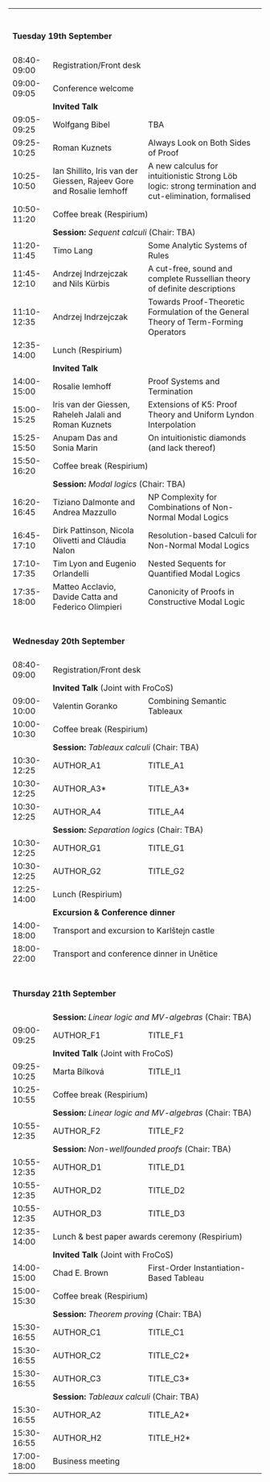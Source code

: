
<table>
  <tbody>
  
  <tr>
    <td colspan="3"><span> <br><h4>Tuesday 19th September</h4></span></td>
  </tr>
  <tr>
     <td><span class="ptime">08:40-09:00</span></td>
     <td colspan="2"><span class="pevent">Registration/Front desk</span></td>
  </tr>
  
  <tr>
     <td><span class="ptime">09:00-09:05</span></td>
     <td colspan="2"><span class="pevent">Conference welcome</span></td>
  </tr>

  <tr>
    <td ></td>
    <td  colspan="2"><span ><b>Invited Talk</b></span></td>
  </tr>

  <tr>
     <td><span class="ptime">09:05-09:25</span></td>
    <td><span class="pauthors">Wolfgang Bibel</span></td>
     <td><span class="ptitle">TBA</span></td>
      </tr> 
        <tr><td><span class="ptime">09:25-10:25</span></td>
     <td><span class="pauthors">Roman Kuznets</span></td>
     <td><span class="ptitle"> Always Look on Both Sides of Proof</span></td>
            </tr>
              <tr><td><span class="ptime">10:25-10:50</span></td>
    <td><span class="pauthors">Ian Shillito, Iris van der Giessen, Rajeev Gore and Rosalie Iemhoff</span></td>
     <td><span class="ptitle"> A new calculus for intuitionistic Strong Löb logic: strong termination and cut-elimination, formalised</span></td>
  </tr>
  <tr>
     <td><span class="ptime">10:50-11:20</span></td>
     <td colspan="2"><span class="pevent">Coffee break (Respirium)</span></td>
  </tr>
  <tr>
    <td ></td>
    <td  colspan="2"><b>Session:</b> <i>Sequent calculi</i> (Chair: TBA)</td>
  </tr>
  <tr>
     <td><span class="ptime">11:20-11:45</span></td>
     <td><span class="pauthors">Timo Lang</span></td>
     <td><span class="ptitle">Some Analytic Systems of Rules</span></td>
  </tr>
  <tr>
     <td><span class="ptime">11:45-12:10</span></td>
     <td><span class="pauthors">Andrzej Indrzejczak and Nils Kürbis</span></td>
     <td><span class="ptitle">A cut-free, sound and complete Russellian theory of definite descriptions</span></td>
  </tr>
  <tr>
     <td><span class="ptime">11:10-12:35</span></td>
     <td><span class="pauthors">Andrzej Indrzejczak</span></td>
     <td><span class="ptitle">Towards Proof-Theoretic Formulation of the General Theory of Term-Forming Operators</span></td>
  </tr>
  <tr>
     <td><span class="ptime">12:35-14:00</span></td>
     <td colspan="2"><span class="pevent">Lunch (Respirium)</span></td>
  </tr>
  <tr>
    <td ></td>
    <td  colspan="2"><span ><b>Invited Talk</b></span></td>
  </tr>
  <tr>
     <td><span class="ptime">14:00-15:00</span></td>
     <td><span class="pauthors">Rosalie Iemhoff</span></td>
     <td><span class="ptitle">Proof Systems and Termination</span></td>
  </tr>
  <tr>
     <td><span class="ptime">15:00-15:25</span></td>
     <td><span class="pauthors">Iris van der Giessen, Raheleh Jalali and Roman Kuznets</span></td>
     <td><span class="ptitle">Extensions of K5: Proof Theory and Uniform Lyndon Interpolation</span></td>
  </tr>
  <tr>
     <td><span class="ptime">15:25-15:50</span></td>
     <td><span class="pauthors">Anupam Das and Sonia Marin</span></td>
     <td><span class="ptitle">On intuitionistic diamonds (and lack thereof)</span></td>
  </tr>
  <tr>
     <td><span class="ptime">15:50-16:20</span></td>
     <td colspan="2"><span class="pevent">Coffee break (Respirium)</span></td>
  </tr>
  <tr>
    <td ></td>
    <td  colspan="2"><b>Session:</b> <i>Modal logics</i> (Chair: TBA)</td>
  </tr>
  <tr>
     <td><span class="ptime">16:20-16:45</span></td>
     <td><span class="pauthors">Tiziano Dalmonte and Andrea Mazzullo</span></td>
     <td><span class="ptitle">NP Complexity for Combinations of Non-Normal Modal Logics</span></td>
  </tr>
  <tr>
     <td><span class="ptime">16:45-17:10</span></td>
     <td><span class="pauthors">Dirk Pattinson, Nicola Olivetti and Cláudia Nalon</span></td>
     <td><span class="ptitle">Resolution-based Calculi for Non-Normal Modal Logics</span></td>
  </tr>
  <tr>
     <td><span class="ptime">17:10-17:35</span></td>
     <td><span class="pauthors">Tim Lyon and Eugenio Orlandelli</span></td>
     <td><span class="ptitle">Nested Sequents for Quantified Modal Logics</span></td>
  </tr>
  <tr>
     <td><span class="ptime">17:35-18:00</span></td>
     <td><span class="pauthors">Matteo Acclavio, Davide Catta and Federico Olimpieri</span></td>
     <td><span class="ptitle">Canonicity of Proofs in Constructive Modal Logic</span></td>
  </tr>

  <tr>
    <td colspan="3"><span> <br><h4>Wednesday 20th September</h4></span></td>
  </tr>
  <tr>
     <td><span class="ptime">08:40-09:00</span></td>
     <td colspan="2"><span class="pevent">Registration/Front desk</span></td>
  </tr>
  <tr>
    <td ></td>
    <td  colspan="2"><span ><b>Invited Talk</b> (Joint with FroCoS)</span></td>
  </tr>
  <tr>
     <td><span class="ptime">09:00-10:00</span></td>
     <td><span class="pauthors">Valentin Goranko</span></td>
     <td><span class="ptitle"> Combining Semantic Tableaux</span></td>
  </tr>
  <tr>
     <td><span class="ptime">10:00-10:30</span></td>
     <td colspan="2"><span class="pevent">Coffee break (Respirium)</span></td>
  </tr>
  <tr>
    <td ></td>
    <td  colspan="2"><b>Session:</b> <i>Tableaux calculi</i> (Chair: TBA)</td>
  </tr>
  <tr>
     <td><span class="ptime">10:30-12:25</span></td>
     <td><span class="pauthors">AUTHOR_A1</span></td>
     <td><span class="ptitle">TITLE_A1</span></td>
  </tr>
  <tr>
     <td><span class="ptime">10:30-12:25</span></td>
     <td><span class="pauthors">AUTHOR_A3*</span></td>
     <td><span class="ptitle">TITLE_A3*</span></td>
  </tr>
  <tr>
     <td><span class="ptime">10:30-12:25</span></td>
     <td><span class="pauthors">AUTHOR_A4</span></td>
     <td><span class="ptitle">TITLE_A4</span></td>
  </tr>
  <tr>
    <td ></td>
    <td  colspan="2"><b>Session:</b> <i>Separation logics</i> (Chair: TBA)</td>
  </tr>
  <tr>
     <td><span class="ptime">10:30-12:25</span></td>
     <td><span class="pauthors">AUTHOR_G1</span></td>
     <td><span class="ptitle">TITLE_G1</span></td>
  </tr>
  <tr>
     <td><span class="ptime">10:30-12:25</span></td>
     <td><span class="pauthors">AUTHOR_G2</span></td>
     <td><span class="ptitle">TITLE_G2</span></td>
  </tr>
  <tr>
     <td><span class="ptime">12:25-14:00</span></td>
     <td colspan="2"><span class="pevent">Lunch (Respirium)</span></td>
  </tr>
  <tr>
    <td ></td>
    <td  colspan="2"><b>Excursion &amp; Conference dinner</b></td>
  </tr>
  <tr>
     <td><span class="ptime">14:00-18:00</span></td>
     <td colspan="2"><span class="ptitle">Transport and excursion to Karlštejn castle</span></td>
  </tr>
  <tr>
     <td><span class="ptime">18:00-22:00</span></td>
     <td colspan="2"><span class="ptitle">Transport and conference dinner in Unětice</span></td>
  </tr>
  

  <tr>
    <td colspan="3"><span> <br><h4>Thursday 21th September</h4></span></td>
  </tr>
  <tr>
    <td ></td>
    <td  colspan="2"><b>Session:</b> <i>Linear logic and MV-algebras</i> (Chair: TBA)</td>
  </tr>
  <tr>
     <td><span class="ptime">09:00-09:25</span></td>
     <td><span class="pauthors">AUTHOR_F1</span></td>
     <td><span class="ptitle">TITLE_F1</span></td>
  </tr>
  <tr>
    <td ></td>
    <td  colspan="2"><span ><b>Invited Talk</b> (Joint with FroCoS)</span></td>
  </tr>
  <tr>
     <td><span class="ptime">09:25-10:25</span></td>
     <td><span class="pauthors">Marta Bílková</span></td>
     <td><span class="ptitle">TITLE_I1</span></td>
  </tr>
  <tr>
     <td><span class="ptime">10:25-10:55</span></td>
     <td colspan="2"><span class="pevent">Coffee break (Respirium)</span></td>
  </tr>
  <tr>
    <td ></td>
    <td  colspan="2"><b>Session:</b> <i>Linear logic and MV-algebras</i> (Chair: TBA)</td>
  </tr>
  <tr>
     <td><span class="ptime">10:55-12:35</span></td>
     <td><span class="pauthors">AUTHOR_F2</span></td>
     <td><span class="ptitle">TITLE_F2</span></td>
  </tr>
  <tr>
    <td ></td>
    <td  colspan="2"><b>Session:</b> <i>Non-wellfounded proofs</i> (Chair: TBA)</td>
  </tr>
  <tr>
     <td><span class="ptime">10:55-12:35</span></td>
     <td><span class="pauthors">AUTHOR_D1</span></td>
     <td><span class="ptitle">TITLE_D1</span></td>
  </tr>
  <tr>
     <td><span class="ptime">10:55-12:35</span></td>
     <td><span class="pauthors">AUTHOR_D2</span></td>
     <td><span class="ptitle">TITLE_D2</span></td>
  </tr>
  <tr>
     <td><span class="ptime">10:55-12:35</span></td>
     <td><span class="pauthors">AUTHOR_D3</span></td>
     <td><span class="ptitle">TITLE_D3</span></td>
  </tr>
  <tr>
     <td><span class="ptime">12:35-14:00</span></td>
     <td colspan="2"><span class="pevent">Lunch &amp; best paper awards ceremony (Respirium) </span></td>
  </tr>
  <tr>
    <td ></td>
    <td  colspan="2"><span ><b>Invited Talk</b> (Joint with FroCoS)</span></td>
  </tr>
  <tr>
     <td><span class="ptime">14:00-15:00</span></td>
     <td><span class="pauthors">Chad E. Brown</span></td>
     <td><span class="ptitle"> First-Order Instantiation-Based Tableau</span></td>
  </tr>
  <tr>
     <td><span class="ptime">15:00-15:30</span></td>
     <td colspan="2"><span class="pevent">Coffee break (Respirium)</span></td>
  </tr>
  <tr>
    <td ></td>
    <td  colspan="2"><b>Session:</b> <i>Theorem proving</i> (Chair: TBA)</td>
  </tr>
  <tr>
     <td><span class="ptime">15:30-16:55</span></td>
     <td><span class="pauthors">AUTHOR_C1</span></td>
     <td><span class="ptitle">TITLE_C1</span></td>
  </tr>
  <tr>
     <td><span class="ptime">15:30-16:55</span></td>
     <td><span class="pauthors">AUTHOR_C2</span></td>
     <td><span class="ptitle">TITLE_C2*</span></td>
  </tr>
  <tr>
     <td><span class="ptime">15:30-16:55</span></td>
     <td><span class="pauthors">AUTHOR_C3</span></td>
     <td><span class="ptitle">TITLE_C3*</span></td>
  </tr>
  <tr>
    <td ></td>
    <td  colspan="2"><b>Session:</b> <i>Tableaux calculi</i> (Chair: TBA)</td>
  </tr>
  <tr>
     <td><span class="ptime">15:30-16:55</span></td>
     <td><span class="pauthors">AUTHOR_A2</span></td>
     <td><span class="ptitle">TITLE_A2*</span></td>
  </tr>
  <tr>
     <td><span class="ptime">15:30-16:55</span></td>
     <td><span class="pauthors">AUTHOR_H2</span></td>
     <td><span class="ptitle">TITLE_H2*</span></td>
  </tr>
  <tr>
     <td><span class="ptime">17:00-18:00</span></td>
     <td colspan="2"><span class="pevent">Business meeting</span></td>
  </tr>


  </tbody>
</table>


